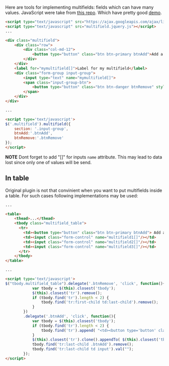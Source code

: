 Here are tools for implementing multifields: fields which can have many values. JavaScript were take from [this repo](https://github.com/maxkostinevich/jquery-multifield). Which have pretty good [demo](http://maxkostinevich.github.io/jquery-multifield/).

```html
<script type="text/javascript" src="https://ajax.googleapis.com/ajax/libs/jquery/3.2.1/jquery.min.js"></script>
<script type="text/javascript" src="multifield.jquery.js"></script>
...

<div class="multifield">
    <div class="row">
        <div class="col-md-12">
            <button type="button" class="btn btn-primary btnAdd">Add a row</button>
        </div>
    </div>
    <label for="mymultifield[]">Label for my multifield</label>
    <div class="form-group input-group">
        <input type="text" name="mymultifield[]">
        <span class="input-group-btn">
            <button type="button" class="btn btn-danger btnRemove" style="display: none;"> Remove </button>
        </span>
    </div>
</div>

...

<script type='text/javascript'>
$('.multifield').multifield({
    section: '.input-group',
    btnAdd:'.btnAdd',
    btnRemove:'.btnRemove'
});
</script>
```

**NOTE** Dont forget to add "[]" for inputs `name` attribute. This may lead to data lost since only one of values will be send.

## In table
Original plugin is not that convinient when you want to put multifields inside a table. For such cases following implementations may be used:


```html
...

<table>
    <thead>...</thead>
    <tbody class="multifield_table">
      <tr>
        <td><button type="button" class="btn btn-primary btnAdd"> Add a record </button></td>
        <td><input class="form-control" name="multifield1[]"/></td>
        <td><input class="form-control" name="multifield2[]"/></td>
        <td><input class="form-control" name="multifield3[]"/></td>
      </tr>
    </tbody>
</table>

...

<script type='text/javascript'>
$("tbody.multifield_table").delegate('.btnRemove', 'click', function(){
            var tbody = $(this).closest('tbody');
            $(this).closest('tr').remove();
            if (tbody.find('tr').length < 2) {
                tbody.find('tr:first-child td:last-child').remove();
            }
        })
        .delegate('.btnAdd', 'click', function(){
            var tbody = $(this).closest('tbody');
            if (tbody.find('tr').length < 2) {
                tbody.find('tr').append( "<td><button type='button' class='btn btn-danger btnRemove'> Remove </button></td>" );
            }
            $(this).closest('tr').clone().appendTo( $(this).closest('tbody') );
            tbody.find('tr:last-child .btnAdd').remove();
            tbody.find('tr:last-child td input').val("");
        });
</script>
```